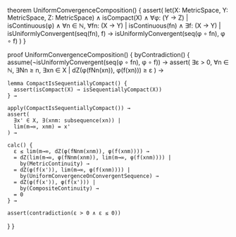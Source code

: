 theorem UniformConvergenceComposition() {
  assert(
    let(X: MetricSpace, Y: MetricSpace, Z: MetricSpace) ∧
    isCompact(X) ∧
    ∀φ: (Y → Z) | isContinuous(φ) ∧
    ∀n ∈ ℕ, ∀fn: (X → Y) | isContinuous(fn) ∧
    ∃f: (X → Y) | isUniformlyConvergent(seq(fn), f) →
    isUniformlyConvergent(seq(φ ∘ fn), φ ∘ f)
  )
}

proof UniformConvergenceComposition() {
  byContradiction() {
    assume(¬isUniformlyConvergent(seq(φ ∘ fn), φ ∘ f)) →
    assert(
      ∃ε > 0, ∀n ∈ ℕ, ∃Nn ≥ n, ∃xn ∈ X |
      dZ(φ(fNn(xn)), φ(f(xn))) ≥ ε
    ) →
    
    lemma CompactIsSequentiallyCompact() {
      assert(isCompact(X) → isSequentiallyCompact(X))
    } →
    
    apply(CompactIsSequentiallyCompact()) →
    assert(
      ∃x' ∈ X, ∃(xnm: subsequence(xn)) |
      lim(m→∞, xnm) = x'
    ) →
    
    calc() {
      ε ≤ lim(m→∞, dZ(φ(fNnm(xnm)), φ(f(xnm)))) →
      = dZ(lim(m→∞, φ(fNnm(xnm)), lim(m→∞, φ(f(xnm)))) |
        by(MetricContinuity) →
      = dZ(φ(f(x')), lim(m→∞, φ(f(xnm)))) |
        by(UniformConvergenceOnConvergentSequence) →
      = dZ(φ(f(x')), φ(f(x'))) |
        by(CompositeContinuity) →
      = 0
    } →
    
    assert(contradiction(ε > 0 ∧ ε ≤ 0))
  }
}